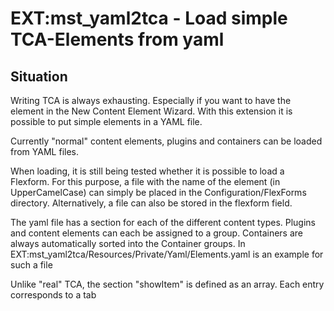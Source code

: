 # EXT:mst_yaml2tca - Load simple TCA-Elements from yaml

## Situation
Writing TCA is always exhausting. Especially if you want to have the element in the New Content Element Wizard.
With this extension it is possible to put simple elements in a YAML file.

Currently "normal" content elements, plugins and containers can be loaded from YAML files.

When loading, it is still being tested whether it is possible to load a Flexform.
For this purpose, a file with the name of the element (in UpperCamelCase) can simply be placed in the Configuration/FlexForms directory.
Alternatively, a file can also be stored in the flexform field.

The yaml file has a section for each of the different content types.
Plugins and content elements can each be assigned to a group.
Containers are always automatically sorted into the Container groups.
In EXT:mst_yaml2tca/Resources/Private/Yaml/Elements.yaml is an example for such a file

Unlike "real" TCA, the section "showItem" is defined as an array. Each entry corresponds to a tab

